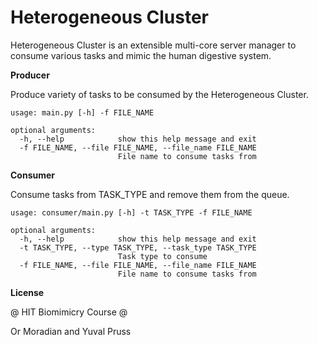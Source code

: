 <h1>Heterogeneous Cluster</h1>

Heterogeneous Cluster is an extensible multi-core server manager to consume various tasks 
and mimic the human digestive system.

**Producer**

Produce variety of tasks to be consumed by the Heterogeneous Cluster.

```
usage: main.py [-h] -f FILE_NAME

optional arguments:
  -h, --help            show this help message and exit
  -f FILE_NAME, --file FILE_NAME, --file_name FILE_NAME
                        File name to consume tasks from
```

**Consumer**

Consume tasks from TASK_TYPE and remove them from the queue.

```
usage: consumer/main.py [-h] -t TASK_TYPE -f FILE_NAME

optional arguments:
  -h, --help            show this help message and exit
  -t TASK_TYPE, --type TASK_TYPE, --task_type TASK_TYPE
                        Task type to consume
  -f FILE_NAME, --file FILE_NAME, --file_name FILE_NAME
                        File name to consume tasks from
```

**License**

@ HIT Biomimicry Course @

Or Moradian and Yuval Pruss

